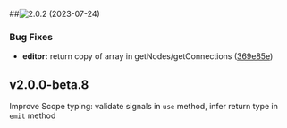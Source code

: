 ##![2.0.2](https://github.com/retejs/rete/compare/v2.0.1...v2.0.2) (2023-07-24)


### Bug Fixes

* **editor:** return copy of array in getNodes/getConnections ([369e85e](https://github.com/retejs/rete/commit/369e85e5d661cca5e9de86326c2245c0e2f38d5b))

## v2.0.0-beta.8

Improve Scope typing: validate signals in `use` method, infer return type in `emit` method
 